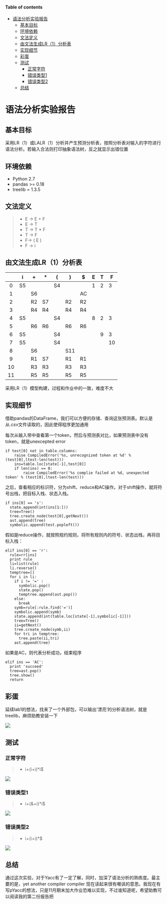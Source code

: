 #### Table of contents
- [语法分析实验报告](#语法分析实验报告)
    - [基本目标](#基本目标)
    - [环境依赖](#环境依赖)
    - [文法定义](#文法定义)
    - [由文法生成LR（1）分析表](#由文法生成LR1分析表)
    - [实现细节](#实现细节)
    - [彩蛋](#彩蛋)
    - [测试](#测试)
        - [正常字符](#正常字符)
        - [错误类型1](#错误类型1)
        - [错误类型2](#错误类型2)
    - [总结](#总结)
# 语法分析实验报告

## 基本目标

采用LR（1）或LALR（1）分析并产生预测分析表，按照分析表对输入的字符进行语法分析。若输入合法则打印抽象语法树，反之就显示出错位置

## 环境依赖

* Python 2.7
* pandas >= 0.18
* treelib = 1.3.5

## 文法定义

>* E -> E + F
>* E -> T
>* T -> T * F
>* T -> F
>* F-> ( E )
>* F -> i

## 由文法生成LR（1）分析表

|    | i  | +  | *  | (  | )   | $  | E | T | F  |
|:--:|----|----|----|----|-----|----|---|---|----|
|  0 | S5 |    |    | S4 |     |    | 1 | 2 | 3  |
|  1 |    | S6 |    |    |     | AC |   |   |    |
|  2 |    | R2 | S7 |    | R2  | R2 |   |   |    |
|  3 |    | R4 | R4 |    | R4  | R4 |   |   |    |
|  4 | S5 |    |    | S4 |     |    | 8 | 2 | 3  |
|  5 |    | R6 | R6 |    | R6  | R6 |   |   |    |
| 6  | S5 |    |    | S4 |     |    |   | 9 | 3  |
| 7  | S5 |    |    | S4 |     |    |   |   | 10 |
| 8  |    | S6 |    |    | S11 |    |   |   |    |
| 9  |    | R1 | S7 |    | R1  | R1 |   |   |    |
| 10 |    | R3 | R3 |    | R3  | R3 |   |   |    |
| 11 |    | R5 | R5 |    | R5  | R5 |   |   |    |

采用LR（1）模型构建，过程和作业中的一致，难度不大

## 实现细节

借助pandas的DataFrame，我们可以方便的存储、查询这张预测表。默认是从.csv文件读取的，因此使得程序更加通用

每次从输入带中查看第一个token，然后与预测表对比，如果预测表中没有token，就是unexcepted error

    if test[0] not in table.columns:
        raise CompiledError('%s, unrecognized token at %d' % (test[0],ltest-len(test)))
        ins=table.loc[state[-1],test[0]]
        if len(ins) == 0:
            raise CompiledError('%s complie failed at %d, unexpected token' % (test[0],ltest-len(test)))

之后，查看相应的标识符，分为shift、reduce和AC操作。对于shift操作，就将符号出栈，把目标入栈、状态入栈。

    if ins[0] == 's':
      state.append(int(ins[1:]))
      tree=Tree()
      tree.create_node(test[0],getNext())
      ast.append(tree)
      symbolic.append(test.popleft())

假如是reduce操作，就按照规约规则，将所有规则内的符号、状态出栈，再将目标入栈：

    elif ins[0] == 'r':
      rule=rr[ins]
      print rule
      li=list(rule)
      li.reverse()
      temptree=[]
      for i in li:
        if i != '=' :
          symbolic.pop()
          state.pop()
          temptree.append(ast.pop())
        else:
          break
        symb=rule[:rule.find('=')]
        symbolic.append(symb)
        state.append(int(table.loc[state[-1],symbolic[-1]]))
        tree=Tree()
        ii=getNext()
        tree.create_node(symb,ii)
        for tri in temptree:
          tree.paste(ii,tri)
        ast.append(tree)

如果是AC，则代表分析成功，结束程序

    elif ins == 'AC':
      print 'succeed'
      tree=ast.pop()
      tree.show()
      return

## 彩蛋

延续lab1的想法，找来了一个外部包，可以输出‘漂亮’的分析语法树，就是treelib，麻烦助教安装一下

![](img/tree.png)

## 测试

### 正常字符

>* i+(i+i)*i$

![](img/1.png)

### 错误类型1

>* i+(&+i)*i$

![](img/2.png)

### 错误类型2

>* i+(i+i)*$

![](img/3.png)

## 总结

通过这次实验，对于Yacc有了一定了解，同时，加深了语法分析的熟练度。最主要的是，yet another compiler compiler
现在读起来很有嘲讽的意思。我现在有写pYacc的想法，只是11月期末加大作业恐难以实现，不过谁知道呢，希望助教可以阅读我的第二份报告把



